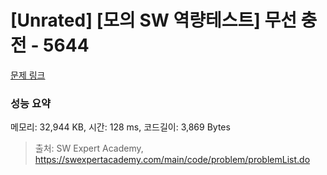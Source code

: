 # [Unrated] [모의 SW 역량테스트] 무선 충전 - 5644 

[문제 링크](https://swexpertacademy.com/main/code/problem/problemDetail.do?contestProbId=AWXRDL1aeugDFAUo) 

### 성능 요약

메모리: 32,944 KB, 시간: 128 ms, 코드길이: 3,869 Bytes



> 출처: SW Expert Academy, https://swexpertacademy.com/main/code/problem/problemList.do